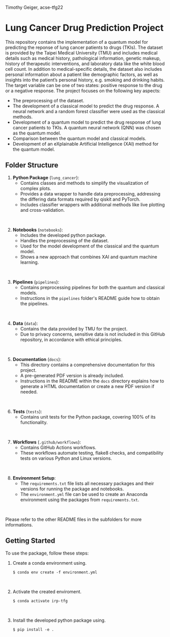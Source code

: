 Timothy Geiger, acse-tfg22

# Lung Cancer Drug Prediction Project

This repository contains the implementation of a quantum model for predicting the reponse of lung cancer patients to drugs (TKIs). The dataset is provided by the Taipei Medical University (TMU) and includes medical details such as medical history, pathological information, genetic makeup, history of therapeutic interventions, and laboratory data like the white blood cell count. In addition to medical-specific details, the dataset also includes personal information about a patient like demographic factors, as well as insights into the patient’s personal history, e.g. smoking and drinking habits. The target variable can be one of two states: positive response to the drug or a negative response. The project focuses on the following key aspects:

- The preprocessing of the dataset.
- The development of a classical model to predict the drug response. A neural network and a random forest classifier were used as the classical methods.
- Development of a quantum model to predict the drug response of lung cancer patients to TKIs. A quantum neural network (QNN) was chosen as the quantum model.
- Comparison between the quantum model and classical models.
- Development of an eXplainable Artificial Intelligence (XAI) method for the quantum model.


## Folder Structure

1. **Python Package** (`lung_cancer`):
   - Contains classes and methods to simplify the visualization of complex plots.
   - Provides a data wrapper to handle data preprocessing, addressing the differing data formats required by qiskit and PyTorch.
   - Includes classifier wrappers with additional methods like live plotting and cross-validation.

<br>

2. **Notebooks** (`notebooks`):
   - Includes the developed python package.
   - Handles the preprocessing of the dataset.
   - Used for the model development of the classical and the quantum model.
   - Shows a new approach that combines XAI and quantum machine learning.

<br>

3. **Pipelines** (`pipelines`):
   - Contains preprocessing pipelines for both the quantum and classical models.
   - Instructions in the `pipelines` folder's README guide how to obtain the pipelines.

<br>

4. **Data** (`data`):
   - Contains the data provided by TMU for the project.
   - Due to privacy concerns, sensitive data is not included in this GitHub repository, in accordance with ethical principles.

<br>

5. **Documentation** (`docs`):
   - This directory contains a comprehensive documentation for this project.
   - A pre-generated PDF version is already included.
   - Instructions in the README within the `docs` directory explains how to generate a HTML documentation or create a new PDF version if needed.

<br>

6. **Tests** (`tests`):
   - Contains unit tests for the Python package, covering 100% of its functionality.

<br>

7. **Workflows** (`.github/workflows`):
   - Contains GitHub Actions workflows.
   - These workflows automate testing, flake8 checks, and compatibility tests on various Python and Linux versions.

<br>

8. **Environment Setup**:
   - The `requirements.txt` file lists all necessary packages and their versions for running the package and notebooks.
   - The `environment.yml` file can be used to create an Anaconda environment using the packages from `requirements.txt`.

<br>

Please refer to the other README files in the subfolders for more informations.

## Getting Started

To use the package, follow these steps:

1. Create a conda environment using.
    ```shell
    $ conda env create -f environment.yml
    ```

<br>

2. Activate the created enviroment.
    ```shell
    $ conda activate irp-tfg
    ```

<br>

3. Install the developed python package using.
    ```shell
    $ pip install -e .
    ```
